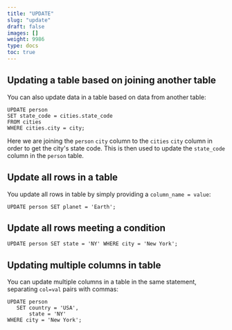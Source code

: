 ```yaml
---
title: "UPDATE"
slug: "update"
draft: false
images: []
weight: 9986
type: docs
toc: true
---
```


## Updating a table based on joining another table
You can also update data in a table based on data from another table:

    UPDATE person 
    SET state_code = cities.state_code 
    FROM cities
    WHERE cities.city = city;

Here we are joining the `person` `city` column to the `cities` `city` column in order to get the city's state code. This is then used to update the `state_code` column in the `person` table.

## Update all rows in a table
You update all rows in table by simply providing a `column_name = value`:

    UPDATE person SET planet = 'Earth';

## Update all rows meeting a condition
    UPDATE person SET state = 'NY' WHERE city = 'New York';

## Updating multiple columns in table
You can update multiple columns in a table in the same statement, separating `col=val` pairs with commas:

    UPDATE person 
       SET country = 'USA', 
           state = 'NY' 
    WHERE city = 'New York';

